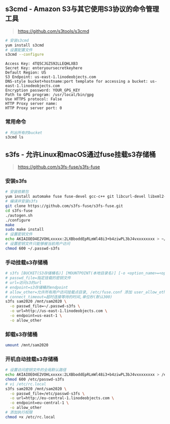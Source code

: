## s3cmd - Amazon S3与其它使用S3协议的命令管理工具
> https://github.com/s3tools/s3cmd

```sh
# 安装s3cmd
yum install s3cmd
# 设置配置文件
s3cmd --configure
```

```
Access Key: 4TQ5CJGZS92LLEQHLXB3
Secret Key: enteryoursecretkeyhere
Default Region: US
S3 Endpoint: us-east-1.linodeobjects.com
DNS-style bucket+hostname:port template for accessing a bucket: us-east-1.linodeobjects.com
Encryption password: YOUR_GPG_KEY
Path to GPG program: /usr/local/bin/gpg
Use HTTPS protocol: False
HTTP Proxy server name:
HTTP Proxy server port: 0
```

### 常用命令

```sh
# 列出所有的bucket
s3cmd ls
```


## s3fs - 允许Linux和macOS通过fuse挂载s3存储桶

> https://github.com/s3fs-fuse/s3fs-fuse

### 安装s3fs

```sh
# 安装依赖包
yum install automake fuse fuse-devel gcc-c++ git libcurl-devel libxml2-devel make openssl-devel
# 编译并安装s3fs
git clone https://github.com/s3fs-fuse/s3fs-fuse.git
cd s3fs-fuse
./autogen.sh
./configure
make
sudo make install
# 设置密钥文件
echo AKIAIOEO4E2VOHLxxxxx:2LXBboddEpRLmWl48i3+b4ziwPL3bJ4vxxxxxxxx > ~/.passwd-s3fs
# 设置密钥文件只能够被当前用户访问
chmod 600 ~/.passwd-s3fs
```

### 手动挂载s3存储桶

```sh
# s3fs [BUCKET(S3存储桶名)] [MOUNTPOINT(本地目录名)] [-o <option_name>=<option_value>]...
# passwd_file=指定挂载的密钥文件
# url=访问s3的url
# endpoint=s3存储桶的endpoint
# allow_other=允许所有用户访问挂载点目录, /etc/fuse.conf 添加 user_allow_other
# connect_timeout=超时连接等待的时间,单位秒(默认300)
s3fs sam2020 /mnt/sam2020 \
  -o passwd_file=~/.passwd-s3fs \
  -o url=http://us-east-1.linodeobjects.com \
  -o endpoint=us-east-1 \
  -o allow_other
```

### 卸载s3存储桶

```sh
umount /mnt/sam2020
```

### 开机自动挂载s3存储桶

```sh
# 设置访问密钥文件的全局默认路径
echo AKIAIOEO4E2VOHLxxxxx:2LXBboddEpRLmWl48i3+b4ziwPL3bJ4vxxxxxxxx > /etc/passwd-s3fs
chmod 600 /etc/passwd-s3fs
# vi /etc/rc.local
s3fs sam2020 /mnt/sam2020 \
  -o passwd_file=/etc/passwd-s3fs \
  -o url=http://eu-central-1.linodeobjects.com \
  -o endpoint=eu-central-1 \
  -o allow_other
# 添加执行权限
chmod +x /etc/rc.local
```